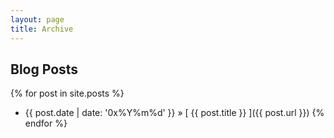 ```yaml
---
layout: page
title: Archive
---
```


## Blog Posts

{% for post in site.posts %}
  * {{ post.date | date: '0x%Y%m%d' }} &raquo; [ {{ post.title }} ]({{ post.url }})
{% endfor %}

